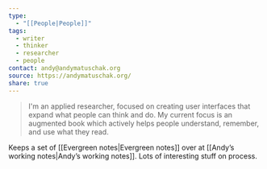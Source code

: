 ```yaml
---
type:
  - "[[People|People]]"
tags:
  - writer
  - thinker
  - researcher
  - people
contact: andy@andymatuschak.org
source: https://andymatuschak.org/
share: true
---
```


> I'm an applied researcher, focused on creating user interfaces that expand what people can think and do. My current focus is an augmented book which actively helps people understand, remember, and use what they read.

Keeps a set of [[Evergreen notes|Evergreen notes]] over at [[Andyʼs working notes|Andyʼs working notes]]. Lots of interesting stuff on process.

